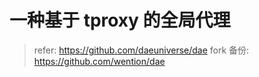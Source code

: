 一种基于 tproxy 的全局代理
==========================

> refer: https://github.com/daeuniverse/dae
> fork 备份: https://github.com/wention/dae
